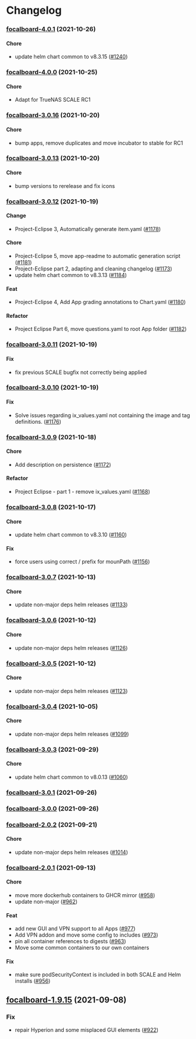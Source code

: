 # Changelog<br>


<a name="focalboard-4.0.1"></a>
### [focalboard-4.0.1](https://github.com/truecharts/apps/compare/focalboard-4.0.0...focalboard-4.0.1) (2021-10-26)

#### Chore

* update helm chart common to v8.3.15 ([#1240](https://github.com/truecharts/apps/issues/1240))



<a name="focalboard-4.0.0"></a>
### [focalboard-4.0.0](https://github.com/truecharts/apps/compare/focalboard-3.0.16...focalboard-4.0.0) (2021-10-25)

#### Chore

* Adapt for TrueNAS SCALE RC1



<a name="focalboard-3.0.16"></a>
### [focalboard-3.0.16](https://github.com/truecharts/apps/compare/focalboard-3.0.15...focalboard-3.0.16) (2021-10-20)

#### Chore

* bump apps, remove duplicates and move incubator to stable for RC1



<a name="focalboard-3.0.13"></a>
### [focalboard-3.0.13](https://github.com/truecharts/apps/compare/focalboard-3.0.12...focalboard-3.0.13) (2021-10-20)

#### Chore

* bump versions to rerelease and fix icons



<a name="focalboard-3.0.12"></a>
### [focalboard-3.0.12](https://github.com/truecharts/apps/compare/focalboard-3.0.11...focalboard-3.0.12) (2021-10-19)

#### Change

* Project-Eclipse 3, Automatically generate item.yaml ([#1178](https://github.com/truecharts/apps/issues/1178))

#### Chore

* Project-Eclipse 5, move app-readme to automatic generation script ([#1181](https://github.com/truecharts/apps/issues/1181))
* Project-Eclipse part 2, adapting and cleaning changelog ([#1173](https://github.com/truecharts/apps/issues/1173))
* update helm chart common to v8.3.13 ([#1184](https://github.com/truecharts/apps/issues/1184))

#### Feat

* Project-Eclipse 4, Add App grading annotations to Chart.yaml ([#1180](https://github.com/truecharts/apps/issues/1180))

#### Refactor

* Project Eclipse Part 6, move questions.yaml to root App folder ([#1182](https://github.com/truecharts/apps/issues/1182))



<a name="focalboard-3.0.11"></a>
### [focalboard-3.0.11](https://github.com/truecharts/apps/compare/focalboard-3.0.10...focalboard-3.0.11) (2021-10-19)

#### Fix

* fix previous SCALE bugfix not correctly being applied



<a name="focalboard-3.0.10"></a>
### [focalboard-3.0.10](https://github.com/truecharts/apps/compare/focalboard-3.0.9...focalboard-3.0.10) (2021-10-19)

#### Fix

* Solve issues regarding ix_values.yaml not containing the image and tag definitions. ([#1176](https://github.com/truecharts/apps/issues/1176))



<a name="focalboard-3.0.9"></a>
### [focalboard-3.0.9](https://github.com/truecharts/apps/compare/focalboard-3.0.8...focalboard-3.0.9) (2021-10-18)

#### Chore

* Add description on persistence ([#1172](https://github.com/truecharts/apps/issues/1172))

#### Refactor

* Project Eclipse - part 1 - remove ix_values.yaml ([#1168](https://github.com/truecharts/apps/issues/1168))



<a name="focalboard-3.0.8"></a>
### [focalboard-3.0.8](https://github.com/truecharts/apps/compare/focalboard-3.0.7...focalboard-3.0.8) (2021-10-17)

#### Chore

* update helm chart common to v8.3.10 ([#1160](https://github.com/truecharts/apps/issues/1160))

#### Fix

* force users using correct / prefix for mounPath ([#1156](https://github.com/truecharts/apps/issues/1156))



<a name="focalboard-3.0.7"></a>
### [focalboard-3.0.7](https://github.com/truecharts/apps/compare/focalboard-3.0.6...focalboard-3.0.7) (2021-10-13)

#### Chore

* update non-major deps helm releases ([#1133](https://github.com/truecharts/apps/issues/1133))



<a name="focalboard-3.0.6"></a>
### [focalboard-3.0.6](https://github.com/truecharts/apps/compare/focalboard-3.0.5...focalboard-3.0.6) (2021-10-12)

#### Chore

* update non-major deps helm releases ([#1126](https://github.com/truecharts/apps/issues/1126))



<a name="focalboard-3.0.5"></a>
### [focalboard-3.0.5](https://github.com/truecharts/apps/compare/focalboard-3.0.4...focalboard-3.0.5) (2021-10-12)

#### Chore

* update non-major deps helm releases ([#1123](https://github.com/truecharts/apps/issues/1123))



<a name="focalboard-3.0.4"></a>
### [focalboard-3.0.4](https://github.com/truecharts/apps/compare/focalboard-3.0.3...focalboard-3.0.4) (2021-10-05)

#### Chore

* update non-major deps helm releases ([#1099](https://github.com/truecharts/apps/issues/1099))



<a name="focalboard-3.0.3"></a>
### [focalboard-3.0.3](https://github.com/truecharts/apps/compare/focalboard-3.0.2...focalboard-3.0.3) (2021-09-29)

#### Chore

* update helm chart common to v8.0.13 ([#1060](https://github.com/truecharts/apps/issues/1060))



<a name="focalboard-3.0.1"></a>
### [focalboard-3.0.1](https://github.com/truecharts/apps/compare/focalboard-3.0.0...focalboard-3.0.1) (2021-09-26)



<a name="focalboard-3.0.0"></a>
### [focalboard-3.0.0](https://github.com/truecharts/apps/compare/focalboard-2.0.2...focalboard-3.0.0) (2021-09-26)



<a name="focalboard-2.0.2"></a>
### [focalboard-2.0.2](https://github.com/truecharts/apps/compare/focalboard-2.0.1...focalboard-2.0.2) (2021-09-21)

#### Chore

* update non-major deps helm releases ([#1014](https://github.com/truecharts/apps/issues/1014))



<a name="focalboard-2.0.1"></a>
### [focalboard-2.0.1](https://github.com/truecharts/apps/compare/focalboard-1.9.15...focalboard-2.0.1) (2021-09-13)

#### Chore

* move more dockerhub containers to GHCR mirror ([#958](https://github.com/truecharts/apps/issues/958))
* update non-major ([#962](https://github.com/truecharts/apps/issues/962))

#### Feat

* add new GUI and VPN support to all Apps ([#977](https://github.com/truecharts/apps/issues/977))
* Add VPN addon and move some config to includes ([#973](https://github.com/truecharts/apps/issues/973))
* pin all container references to digests ([#963](https://github.com/truecharts/apps/issues/963))
* Move some common containers to our own containers

#### Fix

* make sure podSecurityContext is included in both SCALE and Helm installs ([#956](https://github.com/truecharts/apps/issues/956))

<a name="focalboard-1.9.15"></a>
## [focalboard-1.9.15](https://github.com/truecharts/apps/compare/focalboard-1.9.14...focalboard-1.9.15) (2021-09-08)

### Fix

* repair Hyperion and some misplaced GUI elements ([#922](https://github.com/truecharts/apps/issues/922))
